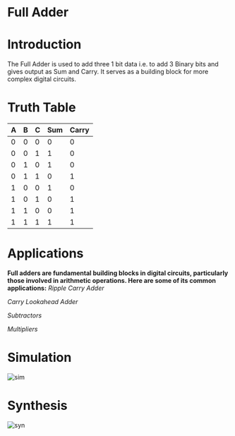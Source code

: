 # Full Adder
# Introduction
The Full Adder is used to add three 1 bit data i.e. to add 3 Binary bits and gives output as Sum and Carry.
It serves as a building block for more complex digital circuits.

# Truth Table
| A | B | C | Sum | Carry |
|---|---|---|-----|-------|
| 0 | 0 | 0 |  0  |   0   |
| 0 | 0 | 1 |  1  |   0   |
| 0 | 1 | 0 |  1  |   0   |
| 0 | 1 | 1 |  0  |   1   |
| 1 | 0 | 0 |  1  |   0   |
| 1 | 0 | 1 |  0  |   1   |
| 1 | 1 | 0 |  0  |   1   |
| 1 | 1 | 1 |  1  |   1   |

# Applications
**Full adders are fundamental building blocks in digital circuits, particularly those involved in arithmetic operations. Here are some of its common applications:**
*Ripple Carry Adder*

*Carry Lookahead Adder*

*Subtractors*

*Multipliers*

# Simulation
![sim](https://github.com/user-attachments/assets/8144ba08-283a-43b1-b617-931584492b72)

# Synthesis
![syn](https://github.com/user-attachments/assets/96deab24-3118-4863-9c7d-32d88aeeb2d8)
